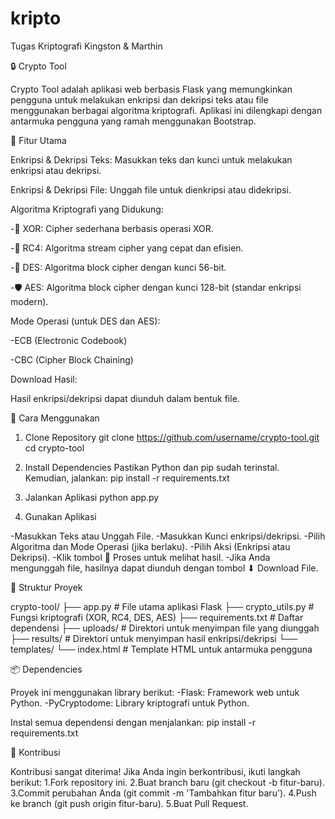 # kripto
Tugas Kriptografi Kingston &amp; Marthin



🔒 Crypto Tool

Crypto Tool adalah aplikasi web berbasis Flask yang memungkinkan pengguna untuk melakukan enkripsi dan dekripsi teks atau file menggunakan berbagai algoritma kriptografi. Aplikasi ini dilengkapi dengan antarmuka pengguna yang ramah menggunakan Bootstrap.



🌟 Fitur Utama

Enkripsi & Dekripsi Teks:
Masukkan teks dan kunci untuk melakukan enkripsi atau dekripsi.

Enkripsi & Dekripsi File:
Unggah file untuk dienkripsi atau didekripsi.

Algoritma Kriptografi yang Didukung:

-🧩 XOR: Cipher sederhana berbasis operasi XOR.

-🔄 RC4: Algoritma stream cipher yang cepat dan efisien.

-🔐 DES: Algoritma block cipher dengan kunci 56-bit.

-🛡️ AES: Algoritma block cipher dengan kunci 128-bit (standar enkripsi modern).

Mode Operasi (untuk DES dan AES):

-ECB (Electronic Codebook)

-CBC (Cipher Block Chaining)

Download Hasil:

Hasil enkripsi/dekripsi dapat diunduh dalam bentuk file.



🚀 Cara Menggunakan

1. Clone Repository
git clone https://github.com/username/crypto-tool.git
cd crypto-tool

2. Install Dependencies
Pastikan Python dan pip sudah terinstal. Kemudian, jalankan:
pip install -r requirements.txt

4. Jalankan Aplikasi
python app.py

5. Gunakan Aplikasi

-Masukkan Teks atau Unggah File.
-Masukkan Kunci enkripsi/dekripsi.
-Pilih Algoritma dan Mode Operasi (jika berlaku).
-Pilih Aksi (Enkripsi atau Dekripsi).
-Klik tombol 🔄 Proses untuk melihat hasil.
-Jika Anda mengunggah file, hasilnya dapat diunduh dengan tombol ⬇ Download File.



📂 Struktur Proyek

crypto-tool/
├── app.py                  # File utama aplikasi Flask
├── crypto_utils.py         # Fungsi kriptografi (XOR, RC4, DES, AES)
├── requirements.txt        # Daftar dependensi
├── uploads/                # Direktori untuk menyimpan file yang diunggah
├── results/                # Direktori untuk menyimpan hasil enkripsi/dekripsi
└── templates/
    └── index.html          # Template HTML untuk antarmuka pengguna



📦 Dependencies

Proyek ini menggunakan library berikut:
-Flask: Framework web untuk Python.
-PyCryptodome: Library kriptografi untuk Python.

Instal semua dependensi dengan menjalankan:
pip install -r requirements.txt



🤝 Kontribusi

Kontribusi sangat diterima! Jika Anda ingin berkontribusi, ikuti langkah berikut:
1.Fork repository ini.
2.Buat branch baru (git checkout -b fitur-baru).
3.Commit perubahan Anda (git commit -m 'Tambahkan fitur baru').
4.Push ke branch (git push origin fitur-baru).
5.Buat Pull Request.



